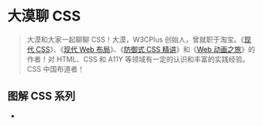 # 大漠聊 CSS

> 大漠和大家一起聊聊 CSS！大漠，W3CPlus 创始人，曾就职于淘宝。《[现代 CSS](https://s.juejin.cn/ds/i8w19nNV/)》、《[现代 Web 布局](https://s.juejin.cn/ds/i8TEyuL9/)》、《[防御式 CSS 精讲](https://s.juejin.cn/ds/i8w1muWW/)》和《[Web 动画之旅](https://s.juejin.cn/ds/i8w1MbBE/)》的作者！对 HTML、CSS 和 A11Y 等领域有一定的认识和丰富的实践经验。CSS 中国布道者！

## 图解 CSS 系列

- []()
